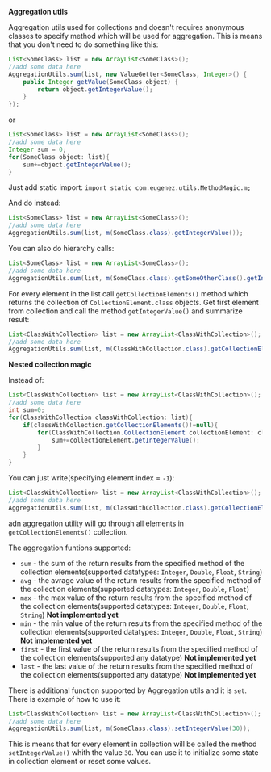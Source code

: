 **Aggregation utils**

Aggregation utils used for collections and doesn't requires anonymous classes to specify method which will be used for aggregation.
This is means that you don't need to do something like this:

```java
List<SomeClass> list = new ArrayList<SomeClass>();
//add some data here
AggregationUtils.sum(list, new ValueGetter<SomeClass, Integer>() {
    public Integer getValue(SomeClass object) {
        return object.getIntegerValue();
    }
});
````

or

```java
List<SomeClass> list = new ArrayList<SomeClass>();
//add some data here
Integer sum = 0;
for(SomeClass object: list){
    sum+=object.getIntegerValue();
}
````
Just add static import: `import static com.eugenez.utils.MethodMagic.m;`

And do instead:

```java
List<SomeClass> list = new ArrayList<SomeClass>();
//add some data here
AggregationUtils.sum(list, m(SomeClass.class).getIntegerValue());
````

You can also do hierarchy calls:

```java
List<SomeClass> list = new ArrayList<SomeClass>();
//add some data here
AggregationUtils.sum(list, m(SomeClass.class).getSomeOtherClass().getIntegerValue());
````

For every element in the list call `getCollectionElements()` method which returns the collection of `CollectionElement.class` objects. 
Get first element from collection and call the method `getIntegerValue()` and summarize result:

```java
List<ClassWithCollection> list = new ArrayList<ClassWithCollection>();
//add some data here
AggregationUtils.sum(list, m(ClassWithCollection.class).getCollectionElements().get(0).getIntegerValue());
````

**Nested collection magic**

Instead of:
```java
List<ClassWithCollection> list = new ArrayList<ClassWithCollection>();
//add some data here
int sum=0;
for(ClassWithCollection classWithCollection: list){
    if(classWithCollection.getCollectionElements()!=null){
        for(ClassWithCollection.CollectionElement collectionElement: classWithCollection.getCollectionElements()){
            sum+=collectionElement.getIntegerValue();
        }
    }
}
````

You can just write(specifying element index = `-1`):
```java
List<ClassWithCollection> list = new ArrayList<ClassWithCollection>();
//add some data here
AggregationUtils.sum(list, m(ClassWithCollection.class).getCollectionElements().get(-1).getIntegerValue())
````

adn aggregation utility will go through all elements in `getCollectionElements()` collection.

The aggregation funtions supported:

- `sum` - the sum of the return results from the specified method of the collection elements(supported datatypes: `Integer`, `Double`, `Float`, `String`)
- `avg` - the avrage value of the return results from the specified method of the collection elements(supported datatypes: `Integer`, `Double`, `Float`)
- `max` - the max value of the return results from the specified method of the collection elements(supported datatypes: `Integer`, `Double`, `Float`, `String`) **Not implemented yet**
- `min` - the min value of the return results from the specified method of the collection elements(supported datatypes: `Integer`, `Double`, `Float`, `String`) **Not implemented yet**
- `first` - the first value of the return results from the specified method of the collection elements(supported any datatype) **Not implemented yet**
- `last` - the last value of the return results from the specified method of the collection elements(supported any datatype) **Not implemented yet**

There is additional function supported by Aggregation utils and it is `set`. There is example of how to use it:

```java
List<ClassWithCollection> list = new ArrayList<ClassWithCollection>();
//add some data here
AggregationUtils.sum(list, m(SomeClass.class).setIntegerValue(30));
````

This is means that for every element in collection will be called the method `setIntegerValue()` whith the value `30`. You can use it to initialize some state in collection element or reset some values.
